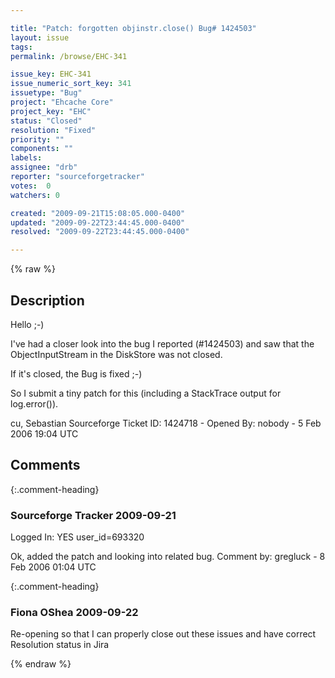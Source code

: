 ```yaml
---

title: "Patch: forgotten objinstr.close() Bug# 1424503"
layout: issue
tags: 
permalink: /browse/EHC-341

issue_key: EHC-341
issue_numeric_sort_key: 341
issuetype: "Bug"
project: "Ehcache Core"
project_key: "EHC"
status: "Closed"
resolution: "Fixed"
priority: ""
components: ""
labels: 
assignee: "drb"
reporter: "sourceforgetracker"
votes:  0
watchers: 0

created: "2009-09-21T15:08:05.000-0400"
updated: "2009-09-22T23:44:45.000-0400"
resolved: "2009-09-22T23:44:45.000-0400"

---
```




{% raw %}



## Description

<div markdown="1" class="description">

Hello ;-)

I've had a closer look into the bug I reported
(#1424503) and saw that the ObjectInputStream in the
DiskStore was not closed.

If it's closed, the Bug is fixed ;-)

So I submit a tiny patch for this (including a
StackTrace output for log.error()).

cu,
Sebastian
Sourceforge Ticket ID: 1424718 - Opened By: nobody - 5 Feb 2006 19:04 UTC

</div>

## Comments


{:.comment-heading}
### **Sourceforge Tracker** <span class="date">2009-09-21</span>

<div markdown="1" class="comment">

Logged In: YES 
user\_id=693320

Ok, added the patch and looking into related bug.
Comment by: gregluck - 8 Feb 2006 01:04 UTC

</div>


{:.comment-heading}
### **Fiona OShea** <span class="date">2009-09-22</span>

<div markdown="1" class="comment">

Re-opening so that I can properly close out these issues and have correct Resolution status in Jira

</div>



{% endraw %}
